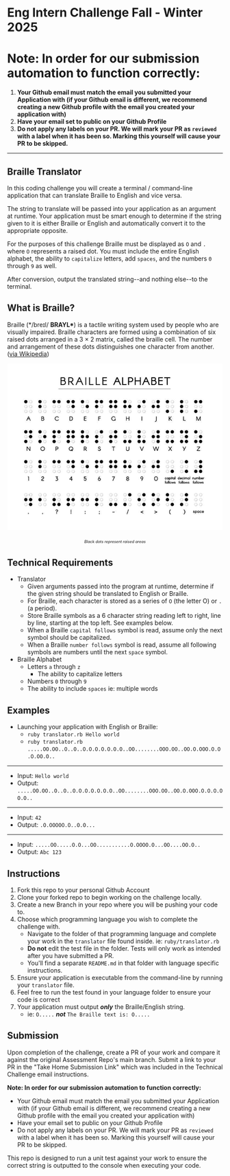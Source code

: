 # Eng Intern Challenge Fall - Winter 2025

# **Note: In order for our submission automation to function correctly:**
1. **Your Github email must match the email you submitted your Application with (if your Github email is different, we recommend creating a new Github profile with the email you created your application with)**
2. **Have your email set to public on your Github Profile**
3. **Do not apply any labels on your PR. We will mark your PR as `reviewed` with a label when it has been so. Marking this yourself will cause your PR to be skipped.**

---

## Braille Translator

In this coding challenge you will create a terminal / command-line application that can translate Braille to English and vice versa.

The string to translate will be passed into your application as an argument at runtime. Your application must be smart enough to determine if the string given to it is either Braille or English and automatically convert it to the appropriate opposite.

For the purposes of this challenge Braille must be displayed as `O` and `.` where `O` represents a raised dot. You must include the entire English alphabet, the ability to `capitalize` letters, add `spaces`, and the numbers `0` through `9` as well.

After conversion, output the translated string--and nothing else--to the terminal.

## What is Braille?

Braille (\*/breɪl/ **BRAYL\***) is a tactile writing system used by people who are visually impaired. Braille characters are formed using a combination of six raised dots arranged in a 3 × 2 matrix, called the braille cell. The number and arrangement of these dots distinguishes one character from another. ([via Wikipedia](https://en.wikipedia.org/wiki/Braille))

<p align='center'>
  <img src='./braille.jpg' alt='Braille Alphabet' />
</p>
<p align='center'>
  <em style='font-size:xx-small;'>Black dots represent raised areas</em>
</p>

## Technical Requirements

- Translator
  - Given arguments passed into the program at runtime, determine if the given string should be translated to English or Braille.
  - For Braille, each character is stored as a series of `O` (the letter O) or `.` (a period).
  - Store Braille symbols as a 6 character string reading left to right, line by line, starting at the top left. See examples below.
  - When a Braille `capital follows` symbol is read, assume only the next symbol should be capitalized. 
  - When a Braille `number follows` symbol is read, assume all following symbols are numbers until the next `space` symbol.
- Braille Alphabet
  - Letters `a` through `z`
    - The ability to capitalize letters
  - Numbers `0` through `9`
  - The ability to include `spaces` ie: multiple words

## Examples

- Launching your application with English or Braille:
  - `ruby translator.rb Hello world`
  - `ruby translator.rb .....OO.OO..O..O..O.O.O.O.O.O.O..OO........OOO.OO..OO.O.OOO.O.O.O.OO.O..`

---

- Input: `Hello world`
- Output: `.....OO.OO..O..O..O.O.O.O.O.O.O..OO........OOO.OO..OO.O.OOO.O.O.O.OO.O..`

---

- Input: `42`
- Output: `.O.OOOOO.O..O.O...`

---

- Input: `.....OO.....O.O...OO...........O.OOOO.O...OO....OO.O..`
- Output: `Abc 123`

## Instructions

1. Fork this repo to your personal Github Account
1. Clone your forked repo to begin working on the challenge locally.
1. Create a new Branch in your repo where you will be pushing your code to.
1. Choose which programming language you wish to complete the challenge with.
   - Navigate to the folder of that programming language and complete your work in the `translator` file found inside. ie: `ruby/translator.rb`
   - **Do not** edit the test file in the folder. Tests will only work as intended after you have submitted a PR.
   - You'll find a separate `README.md` in that folder with language specific instructions.
1. Ensure your application is executable from the command-line by running your `translator` file.
1. Feel free to run the test found in your language folder to ensure your code is correct
1. Your application must output **_only_** the Braille/English string.
   - ie: `O.....` **_not_** `The Braille text is: O.....`

## Submission

Upon completion of the challenge, create a PR of your work and compare it against the original Assessment Repo's main branch. Submit a link to your PR in the "Take Home Submission Link" which was included in the Technical Challenge email instructions.

**Note: In order for our submission automation to function correctly:**

- Your Github email must match the email you submitted your Application with (if your Github email is different, we recommend creating a new Github profile with the email you created your application with)
- Have your email set to public on your Github Profile
- Do not apply any labels on your PR. We will mark your PR as `reviewed` with a label when it has been so. Marking this yourself will cause your PR to be skipped.

This repo is designed to run a unit test against your work to ensure the correct string is outputted to the console when executing your code.
